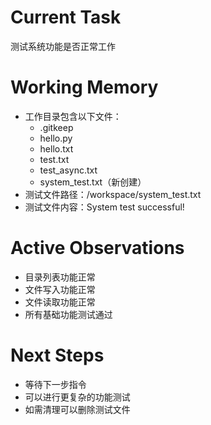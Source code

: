 # Current Task
测试系统功能是否正常工作

# Working Memory
- 工作目录包含以下文件：
  - .gitkeep
  - hello.py
  - hello.txt
  - test.txt
  - test_async.txt
  - system_test.txt（新创建）
- 测试文件路径：/workspace/system_test.txt
- 测试文件内容：System test successful!

# Active Observations
- 目录列表功能正常
- 文件写入功能正常
- 文件读取功能正常
- 所有基础功能测试通过

# Next Steps
- 等待下一步指令
- 可以进行更复杂的功能测试
- 如需清理可以删除测试文件